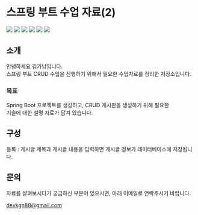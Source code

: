 # 스프링 부트 수업 자료(2)
<img src="https://img.shields.io/badge/java-%23ED8B00.svg?style=flat-square&logo=openjdk&logoColor=white">&nbsp;<img src="https://img.shields.io/badge/spring-%236DB33F.svg?style=flat-square&logo=spring&logoColor=white">
<img src="https://img.shields.io/badge/html5-%23E34F26.svg?style=flat-square&logo=html5&logoColor=white">&nbsp;<img src="https://img.shields.io/badge/bootstrap-%238511FA.svg?style=flat-square&logo=bootstrap&logoColor=white">
<img src="https://img.shields.io/badge/MariaDB-003545?style=flat-square&logo=mariadb&logoColor=white">&nbsp;<img src="https://img.shields.io/badge/Gradle-02303A.svg?style=flat-square&logo=Gradle&logoColor=white">

## 소개
안녕하세요 김가남입니다.<br>
스프링 부트 CRUD 수업을 진행하기 위해서 필요한 수업자료를 정리한 저장소입니다.

### 목표
Spring Boot 프로젝트를 생성하고, CRUD 게시판을 생성하기 위해 필요한 <br>
기술에 대한 설명 자료가 담겨 있습니다.

## 구성
등록 : 게시글 제목과 게시글 내용을 입력하면 게시글 정보가 데이터베이스에 저장됩니다.

## 문의
자료를 살펴보시다가 궁금하신 부분이 있으시면,
아래 이메일로 연락주시기 바랍니다.
<p align="left">
  <a href="mailto:devkgn88@gmail.com">devkgn88@gmail.com</a>
</p>

